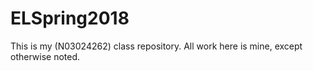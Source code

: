 # ELSpring2018
This is my (N03024262) class repository. All work here is mine, except otherwise noted.

